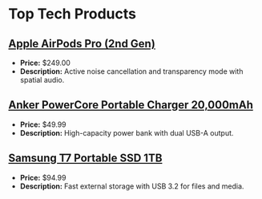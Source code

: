 # Top Tech Products

## [Apple AirPods Pro (2nd Gen)](https://www.amazon.com/dp/B0BDHWDR12?tag=mychanneld-20)
- **Price:** $249.00
- **Description:** Active noise cancellation and transparency mode with spatial audio.

## [Anker PowerCore Portable Charger 20,000mAh](https://www.amazon.com/dp/B07S829LBX?tag=mychanneld-20)
- **Price:** $49.99
- **Description:** High-capacity power bank with dual USB-A output.

## [Samsung T7 Portable SSD 1TB](https://www.amazon.com/dp/B0874Y2FVK?tag=mychanneld-20)
- **Price:** $94.99
- **Description:** Fast external storage with USB 3.2 for files and media.

